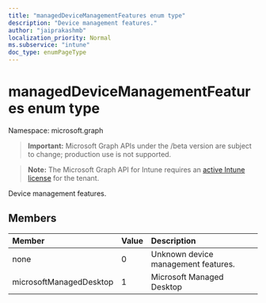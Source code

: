 ```yaml
---
title: "managedDeviceManagementFeatures enum type"
description: "Device management features."
author: "jaiprakashmb"
localization_priority: Normal
ms.subservice: "intune"
doc_type: enumPageType
---
```


# managedDeviceManagementFeatures enum type

Namespace: microsoft.graph

> **Important:** Microsoft Graph APIs under the /beta version are subject to change; production use is not supported.

> **Note:** The Microsoft Graph API for Intune requires an [active Intune license](https://go.microsoft.com/fwlink/?linkid=839381) for the tenant.

Device management features.

## Members
|Member|Value|Description|
|:---|:---|:---|
|none|0|Unknown device management features.|
|microsoftManagedDesktop|1|Microsoft Managed Desktop|